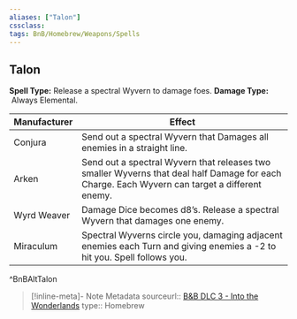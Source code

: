 ```yaml
---
aliases: ["Talon"]
cssclass: 
tags: BnB/Homebrew/Weapons/Spells
---
```

## Talon
**Spell Type:** Release a spectral Wyvern to damage foes.
**Damage Type:**  Always Elemental.

| Manufacturer | Effect |
|---|---|
| Conjura | Send out a spectral Wyvern that Damages all enemies in a straight line. |
| Arken | Send out a spectral Wyvern that releases two smaller Wyverns that deal half Damage for each Charge. Each Wyvern can target a different enemy. |
| Wyrd Weaver | Damage Dice becomes d8’s. Release a spectral Wyvern that damages one enemy. |
| Miraculum | Spectral Wyverns circle you, damaging adjacent enemies each Turn and giving enemies a -2 to hit you. Spell follows you. |
^BnBAltTalon

> [!inline-meta]-  Note Metadata
> sourceurl:: [B&B DLC 3 - Into the Wonderlands](https://docs.google.com/document/d/1MLOgrWwcLNTnP9PuXrKiLImy7SUh4hXO8arVUAlmdp0/edit)
> type:: Homebrew
